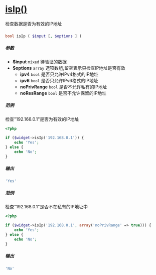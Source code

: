 [isIp()](http://twinh.github.com/widget/api/isIp)
=================================================

检查数据是否为有效的IP地址

### 
```php
bool isIp ( $input [, $options ] )
```

##### 参数
* **$input** `mixed` 待验证的数据
* **$options** `array` 选项数组,留空表示只检查IP地址是否有效
   *  **ipv4** `bool` 是否只允许IPv4格式的IP地址
   *  **ipv6** `bool` 是否只允许IPv6格式的IP地址
   *  **noPrivRange** `bool` 是否不允许私有的IP地址
   *  **noResRange** `bool` 是否不允许保留的IP地址

##### 范例
检查"192.168.0.1"是否为有效的IP地址
```php
<?php
 
if ($widget->isIp('192.168.0.1')) {
    echo 'Yes';
} else {
    echo 'No';
}
```
##### 输出
```php
'Yes'
```
##### 范例
检查"192.168.0.1"是否不在私有的IP地址中
```php
<?php
 
if ($widget->isIp('192.168.0.1', array('noPrivRange' => true))) {
    echo 'Yes';
} else {
    echo 'No';
}
```
##### 输出
```php
'No'
```
